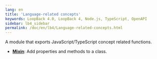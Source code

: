 ```yaml
---
lang: en
title: 'Language-related concepts'
keywords: LoopBack 4.0, LoopBack 4, Node.js, TypeScript, OpenAPI
sidebar: lb4_sidebar
permalink: /doc/en/lb4/Language-related-concepts.html
---
```


A module that exports JavaScript/TypeScript concept related functions.

- [**Mixin**](Mixin.md): Add properties and methods to a class.
